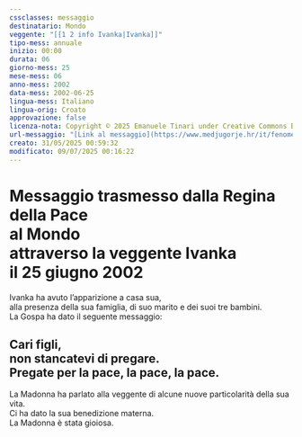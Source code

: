 ```yaml
---
cssclasses: messaggio
destinatario: Mondo
veggente: "[[1 2 info Ivanka|Ivanka]]"
tipo-mess: annuale
inizio: 00:00
durata: 06
giorno-mess: 25
mese-mess: 06
anno-mess: 2002
data-mess: 2002-06-25
lingua-mess: Italiano
lingua-orig: Croato
approvazione: false
licenza-nota: Copyright © 2025 Emanuele Tinari under Creative Commons BY-NC-SA 4.0 https://creativecommons.org/licenses/by-nc-sa/4.0/
url-messaggio: "[Link al messaggio](https://www.medjugorje.hr/it/fenomeno-di-medjugorje/apparizioni-annuali/)"
creato: 31/05/2025 00:59:32
modificato: 09/07/2025 00:16:22
---
```


# Messaggio trasmesso dalla Regina della Pace<br>al Mondo<br>attraverso la veggente Ivanka<br>il 25 giugno 2002

Ivanka ha avuto l’apparizione a casa sua,<br>alla presenza della sua famiglia, di suo marito e dei suoi tre bambini.<br>La Gospa ha dato il seguente messaggio:
## Cari figli,<br>non stancatevi di pregare.<br>Pregate per la pace, la pace, la pace.

La Madonna ha parlato alla veggente di alcune nuove particolarità della sua vita.<br>Ci ha dato la sua benedizione materna.<br>La Madonna è stata gioiosa.

